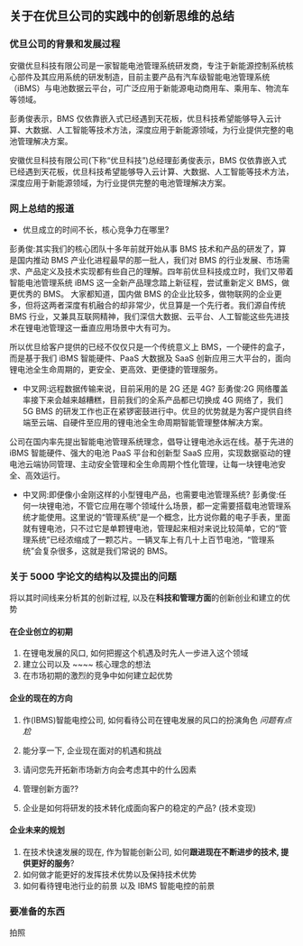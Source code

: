 ## 关于在优旦公司的实践中的创新思维的总结

### 优旦公司的背景和发展过程

安徽优旦科技有限公司是一家智能电池管理系统研发商，专注于新能源控制系统核心部件及其应用系统的研发制造，目前主要产品有汽车级智能电池管理系统（iBMS）与电池数据云平台，可广泛应用于新能源电动商用车、乘用车、物流车等领域。

彭勇俊表示，BMS 仅依靠嵌入式已经遇到天花板，优旦科技希望能够导入云计算、大数据、人工智能等技术方法，深度应用于新能源领域，为行业提供完整的电池管理解决方案。

安徽优旦科技有限公司(下称“优旦科技”)总经理彭勇俊表示，BMS 仅依靠嵌入式已经遇到天花板，优旦科技希望能够导入云计算、大数据、人工智能等技术方法，深度应用于新能源领域，为行业提供完整的电池管理解决方案。

### 网上总结的报道

- 优旦成立的时间不长，核心竞争力在哪里?

彭勇俊:其实我们的核心团队十多年前就开始从事 BMS 技术和产品的研发了，算是国内推动 BMS 产业化进程最早的那一批人，我们对 BMS 的行业发展、市场需求、产品定义及技术实现都有些自己的理解。四年前优旦科技成立时，我们又带着智能电池管理系统 iBMS 这一全新产品理念踏上新征程，尝试重新定义 BMS，做更优秀的 BMS。
大家都知道，国内做 BMS 的企业比较多，做物联网的企业更多，但将这两者深度有机融合的却非常少，优旦算是一个先行者。我们源自传统 BMS 行业，又兼具互联网精神，我们深信大数据、云平台、人工智能这些先进技术在锂电池管理这一垂直应用场景中大有可为。

所以优旦给客户提供的已经不仅仅只是一个传统意义上 BMS，一个硬件的盒子，而是基于我们 iBMS 智能硬件、PaaS 大数据及 SaaS 创新应用三大平台的，面向锂电池全生命周期的，更安全、更高效、更便捷的管理服务。

- 中叉网:远程数据传输来说，目前采用的是 2G 还是 4G?
  彭勇俊:2G 网络覆盖率接下来会越来越糟糕，目前我们的全系产品都已切换成 4G 网络了，我们 5G BMS 的研发工作也正在紧锣密鼓进行中。优旦的优势就是为客户提供自终端至云端、自硬件至应用的锂电池全生命周期智能管理整体解决方案。

公司在国内率先提出智能电池管理系统理念，倡导让锂电池永远在线。基于先进的 iBMS 智能硬件、强大的电池 PaaS 平台和创新型 SaaS 应用，实现数据驱动的锂电池云端协同管理、主动安全管理和全生命周期个性化管理，让每一块锂电池安全、高效运行。

- 中叉网:即便像小金刚这样的小型锂电产品，也需要电池管理系统?
  彭勇俊:任何一块锂电池，不管它应用在哪个领域什么场景，都一定需要搭载电池管理系统才能使用。这里说的“管理系统”是一个概念，比方说你戴的电子手表，里面就有锂电池，只不过它是单颗锂电池，管理起来相对来说比较简单，它的“管理系统”已经浓缩成了一颗芯片。一辆叉车上有几十上百节电池，“管理系统”会复杂很多，这就是我们常说的 BMS。

### 关于 5000 字论文的结构以及提出的问题

将以其时间线来分析其的创新过程, 以及在**科技和管理方面**的创新创业和建立的优势

#### 在企业创立的初期

1. 在锂电发展的风口, 如何把握这个机遇及时先人一步进入这个领域
2. 建立公司以及 ~~~~ 核心理念的想法
3. 在市场初期的激烈的竞争中如何建立起优势

#### 企业的现在的方向

1. 作(IBMS)智能电控公司, 如何看待公司在锂电发展的风口的扮演角色 $问题有点尬$

2. 能分享一下, 企业现在面对的机遇和挑战

3. 请问您先开拓新市场新方向会考虑其中的什么因素

4. 管理创新方面??

5. 企业是如何将研发的技术转化成面向客户的稳定的产品? (技术变现)

#### 企业未来的规划

1. 在技术快速发展的现在, 作为智能创新公司, 如何**跟进现在不断进步的技术, 提供更好的服务**?
2. 如何做才能更好的发挥技术优势以及保持技术优势
3. 如何看待锂电池行业的前景 以及 IBMS 智能电控的前景

### 要准备的东西
拍照